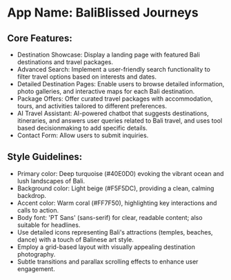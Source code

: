# **App Name**: BaliBlissed Journeys

## Core Features:

- Destination Showcase: Display a landing page with featured Bali destinations and travel packages.
- Advanced Search: Implement a user-friendly search functionality to filter travel options based on interests and dates.
- Detailed Destination Pages: Enable users to browse detailed information, photo galleries, and interactive maps for each Bali destination.
- Package Offers: Offer curated travel packages with accommodation, tours, and activities tailored to different preferences.
- AI Travel Assistant: AI-powered chatbot that suggests destinations, itineraries, and answers user queries related to Bali travel, and uses tool based decisionmaking to add specific details.
- Contact Form: Allow users to submit inquiries.

## Style Guidelines:

- Primary color: Deep turquoise (#40E0D0) evoking the vibrant ocean and lush landscapes of Bali.
- Background color: Light beige (#F5F5DC), providing a clean, calming backdrop.
- Accent color: Warm coral (#FF7F50), highlighting key interactions and calls to action.
- Body font: 'PT Sans' (sans-serif) for clear, readable content; also suitable for headlines.
- Use detailed icons representing Bali's attractions (temples, beaches, dance) with a touch of Balinese art style.
- Employ a grid-based layout with visually appealing destination photography.
- Subtle transitions and parallax scrolling effects to enhance user engagement.

